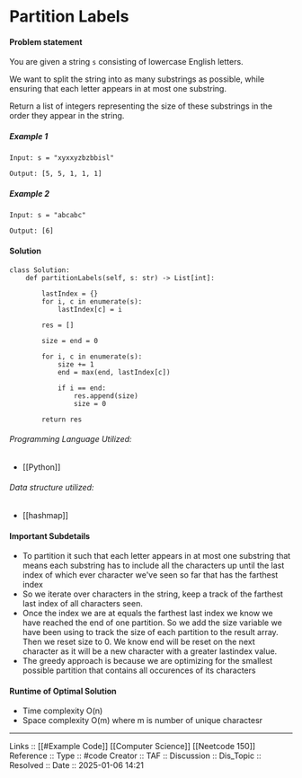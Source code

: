 # Partition Labels

#### Problem statement

You are given a string `s` consisting of lowercase English letters.

We want to split the string into as many substrings as possible, while ensuring that each letter appears in at most one substring.

Return a list of integers representing the size of these substrings in the order they appear in the string.

##### Example 1
```
Input: s = "xyxxyzbzbbisl"

Output: [5, 5, 1, 1, 1]
```
##### Example 2
```
Input: s = "abcabc"

Output: [6]
```
#### Solution
```
class Solution:
    def partitionLabels(self, s: str) -> List[int]:
    
        lastIndex = {}
        for i, c in enumerate(s):
            lastIndex[c] = i

        res = []

        size = end = 0

        for i, c in enumerate(s):
            size += 1
            end = max(end, lastIndex[c])
  
            if i == end:
                res.append(size)
                size = 0
  
        return res
```

###### Programming Language Utilized:

- [[Python]]
###### Data structure utilized:

- [[hashmap]]
#### Important Subdetails

- To partition it such that each letter appears in at most one substring that means each substring has to include all the characters up until the last index of which ever character we've seen so far that has the farthest index
- So we iterate over characters in the string, keep a track of the farthest last index of all characters seen. 
- Once the index we are at equals the farthest last index we know we have reached the end of one partition. So we add the size variable we have been using to track the size of each partition to the result array. Then we reset size to 0. We know end will be reset on the next character as it will be a new character with a greater lastindex value.
- The greedy approach is because we are optimizing for the smallest possible partition that contains all occurences of its characters
#### Runtime of Optimal Solution

- Time complexity O(n)
- Space complexity O(m) where m is number of unique charactesr
---
Links :: [[#Example Code]] [[Computer Science]] [[Neetcode 150]]
Reference ::
Type :: #code
Creator ::
TAF ::
Discussion ::
Dis_Topic :: 
Resolved ::
Date :: 2025-01-06 14:21
